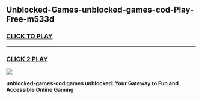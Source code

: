 
## Unblocked-Games-unblocked-games-cod-Play-Free-m533d
<h3>
<a href="https://premium76.site?title=unblocked-games-cod&ref=09A">CLICK TO PLAY</a></h3>
<hr>

<h3>
<a href="https://premium76.site?title=unblocked-games-cod&ref=09A">CLICK 2 PLAY</a>
  
</h3>

<a href="https://premium76.site?title=unblocked-games-cod&ref=09A"><img src="https://clearcache.store/games.png"></a>


**unblocked-games-cod games unblocked: Your Gateway to Fun and Accessible Online Gaming**
